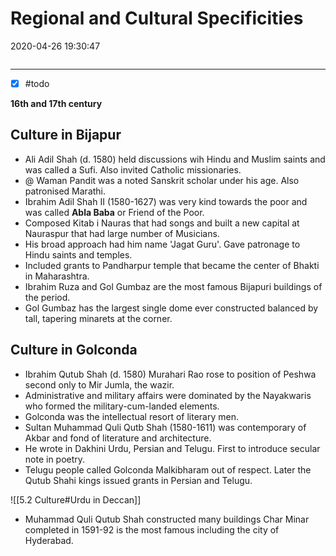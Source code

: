 # Regional and Cultural Specificities
2020-04-26 19:30:47
```toc
```
---

- [x] #todo 

**16th and 17th century**

## Culture in Bijapur
- Ali Adil Shah (d. 1580) held discussions wih Hindu and Muslim saints and was called a Sufi. Also invited Catholic missionaries. 
- @ Waman Pandit was a noted Sanskrit scholar under his age. Also patronised Marathi.
- Ibrahim Adil Shah II (1580-1627) was very kind towards the poor and was called **Abla Baba** or Friend of the Poor. 
- Composed Kitab i Nauras that had songs and built a new capital at Nauraspur that had large number of Musicians.
- His broad approach had him name 'Jagat Guru'. Gave patronage to Hindu saints and temples. 
- Included grants to Pandharpur temple that became the center of Bhakti in Maharashtra. 
- Ibrahim Ruza and Gol Gumbaz are the most famous Bijapuri buildings of the period. 
- Gol Gumbaz has the largest single dome ever constructed balanced by tall, tapering minarets at the corner. 

## Culture in Golconda
- Ibrahim Qutub Shah (d. 1580) Murahari Rao rose to position of Peshwa second only to Mir Jumla, the wazir. 
- Administrative and military affairs were dominated by the Nayakwaris who formed the military-cum-landed elements. 
- Golconda was the intellectual resort of literary men. 
- Sultan Muhammad Quli Qutb Shah (1580-1611) was contemporary of Akbar and fond of literature and architecture.
- He wrote in Dakhini Urdu, Persian and Telugu. First to introduce secular note in poetry.
- Telugu people called Golconda Malkibharam out of respect. Later the Qutub Shahi kings issued grants in Persian and Telugu.

![[5.2 Culture#Urdu in Deccan]]
- Muhammad Quli Qutub Shah constructed many buildings Char Minar completed in 1591-92 is the most famous including the city of Hyderabad.